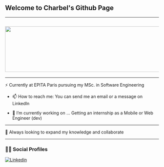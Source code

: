 <h2 align='left'>Welcome to Charbel's Github Page</h2>
<hr>
<h2><img src="https://media-exp1.licdn.com/dms/image/C4E16AQG-WM6Qfi0RDw/profile-displaybackgroundimage-shrink_350_1400/0/1658097588493?e=1663804800&v=beta&t=xbNno-zlXgDi5tYnLcLcL4DXVqtYUxKrZb6BBQ8MUYs" width="600px" height="150px"></h2>
<hr>

⚡ Currently at EPITA Paris pursuing my MSc. in Software Engineering

- 📫 How to reach me: 
You can send me an email or a message on LinkedIn 

- 🔭 I’m currently working on ...
Getting an internship as a Mobile or Web Engineer (dev)




<hr>
👯 Always looking to expand my knowledge and collaborate

<hr>
<h3 align='left'>👨‍💻 Social Profiles</h3>

<div align='left'>

[![Linkedin](https://img.shields.io/badge/linkedin-%230077B5.svg?&style=for-the-badge&logo=linkedin&logoColor=white)](https://www.linkedin.com/in/charbel-tabet-56b860206/)

</div>



